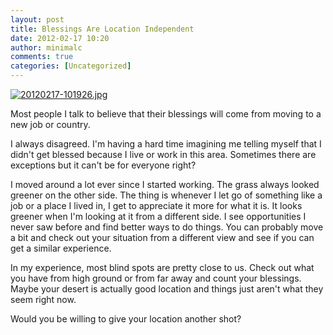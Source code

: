 ```yaml
---
layout: post
title: Blessings Are Location Independent
date: 2012-02-17 10:20
author: minimalc
comments: true
categories: [Uncategorized]
---
```

<a href="http://minimalchanges.com/blog/wp-content/uploads/2012/02/20120217-101926.jpg"><img src="http://minimalchanges.com/blog/wp-content/uploads/2012/02/20120217-101926.jpg" alt="20120217-101926.jpg" class="alignnone size-full" /></a>

Most people I talk to believe that their blessings will come from moving to a new job or country.

I always disagreed. I'm having a hard time imagining me telling myself that I didn't get blessed because I live or work in this area. Sometimes there are exceptions but it can't be for everyone right? 

I moved around a lot ever since I started working. The grass always looked greener on the other side. The thing is whenever I let go of something like a job or a place I lived in, I get to appreciate it more for what it is. It looks greener when I'm looking at it from a different side. I see opportunities I never saw before and find better ways to do things. You can probably move a bit and check out your situation from a different view and see if you can get a similar experience.

In my experience, most blind spots are pretty close to us. Check out what you have from high ground or from far away and count your blessings. Maybe your desert is actually good location and things just aren't what they seem right now. 

Would you be willing to give your location another shot?
